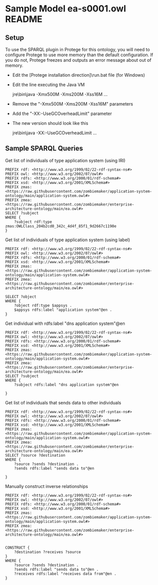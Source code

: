 # Sample Model ea-s0001.owl README

## Setup

To use the SPARQL plugin in Protege for this ontology, you will need to configure Protege to use more memory than the default configuration.  If you do not, Protege freezes and outputs an error message about out of memory.

* Edit the [Protege installation direction]\run.bat file (for Windows)
* Edit the line executing the Java VM

    jre\bin\java -Xmx500M -Xms200M -Xss16M ...
* Remove the "-Xmx500M -Xms200M -Xss16M" parameters
* Add the "-XX:-UseGCOverheadLimit" parameter
* The new version should look like this

    jre\bin\java -XX:-UseGCOverheadLimit ...

## Sample SPARQL Queries

Get list of individuals of type application system (using IRI)

    PREFIX rdf: <http://www.w3.org/1999/02/22-rdf-syntax-ns#>
    PREFIX owl: <http://www.w3.org/2002/07/owl#>
    PREFIX rdfs: <http://www.w3.org/2000/01/rdf-schema#>
    PREFIX xsd: <http://www.w3.org/2001/XMLSchema#>
    PREFIX zmas: <https://raw.githubusercontent.com/zombiemaker/application-system-ontology/main/application-system.owl#>
    PREFIX zmea: <https://raw.githubusercontent.com/zombiemaker/enterprise-architecture-ontology/main/ea.owl#>
    SELECT ?subject
    WHERE { 
        ?subject rdf:type zmas:OWLClass_204b2cd0_342c_4d4f_85f1_9d2667c1190e
    }

Get list of individuals of type application system (using label)

    PREFIX rdf: <http://www.w3.org/1999/02/22-rdf-syntax-ns#>
    PREFIX owl: <http://www.w3.org/2002/07/owl#>
    PREFIX rdfs: <http://www.w3.org/2000/01/rdf-schema#>
    PREFIX xsd: <http://www.w3.org/2001/XMLSchema#>
    PREFIX zmas: <https://raw.githubusercontent.com/zombiemaker/application-system-ontology/main/application-system.owl#>
    PREFIX zmea: <https://raw.githubusercontent.com/zombiemaker/enterprise-architecture-ontology/main/ea.owl#>

    SELECT ?object
    WHERE { 
        ?object rdf:type $appsys .
        $appsys rdfs:label "application system"@en .
    }

Get individual with rdfs:label "dns application system"@en

    PREFIX rdf: <http://www.w3.org/1999/02/22-rdf-syntax-ns#>
    PREFIX owl: <http://www.w3.org/2002/07/owl#>
    PREFIX rdfs: <http://www.w3.org/2000/01/rdf-schema#>
    PREFIX xsd: <http://www.w3.org/2001/XMLSchema#>
    PREFIX zmas: <https://raw.githubusercontent.com/zombiemaker/application-system-ontology/main/application-system.owl#>
    PREFIX zmea: <https://raw.githubusercontent.com/zombiemaker/enterprise-architecture-ontology/main/ea.owl#>
    SELECT ?subject
    WHERE { 
        ?subject rdfs:label "dns application system"@en

    }


Get list of individuals that sends data to other individuals

    PREFIX rdf: <http://www.w3.org/1999/02/22-rdf-syntax-ns#>
    PREFIX owl: <http://www.w3.org/2002/07/owl#>
    PREFIX rdfs: <http://www.w3.org/2000/01/rdf-schema#>
    PREFIX xsd: <http://www.w3.org/2001/XMLSchema#>
    PREFIX zmas: <https://raw.githubusercontent.com/zombiemaker/application-system-ontology/main/application-system.owl#>
    PREFIX zmea: <https://raw.githubusercontent.com/zombiemaker/enterprise-architecture-ontology/main/ea.owl#>
    SELECT ?source ?destination
    WHERE { 
        ?source ?sends ?destination .
        ?sends rdfs:label "sends data to"@en

    }

Manually construct inverse relationships

    PREFIX rdf: <http://www.w3.org/1999/02/22-rdf-syntax-ns#>
    PREFIX owl: <http://www.w3.org/2002/07/owl#>
    PREFIX rdfs: <http://www.w3.org/2000/01/rdf-schema#>
    PREFIX xsd: <http://www.w3.org/2001/XMLSchema#>
    PREFIX zmas: <https://raw.githubusercontent.com/zombiemaker/application-system-ontology/main/application-system.owl#>
    PREFIX zmea: <https://raw.githubusercontent.com/zombiemaker/enterprise-architecture-ontology/main/ea.owl#>


    CONSTRUCT {
        ?destination ?receives ?source
    }
    WHERE { 
        ?source ?sends ?destination .
        ?sends rdfs:label "sends data to"@en .
        ?receives rdfs:label "receives data from"@en .
    }